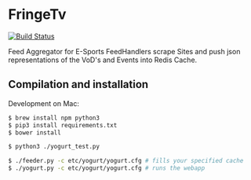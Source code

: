 # FringeTv

[![Build Status](https://travis-ci.org/redbrain/yogurt.svg?branch=master)](https://travis-ci.org/redbrain/yogurt)

Feed Aggregator for E-Sports FeedHandlers scrape Sites and push json representations of the VoD's and Events into
Redis Cache.

## Compilation and installation

Development on Mac:

```bash
$ brew install npm python3
$ pip3 install requirements.txt
$ bower install

$ python3 ./yogurt_test.py

$ ./feeder.py -c etc/yogurt/yogurt.cfg # fills your specified cache 
$ ./yogurt.py -c etc/yogurt/yogurt.cfg # runs the webapp
```

